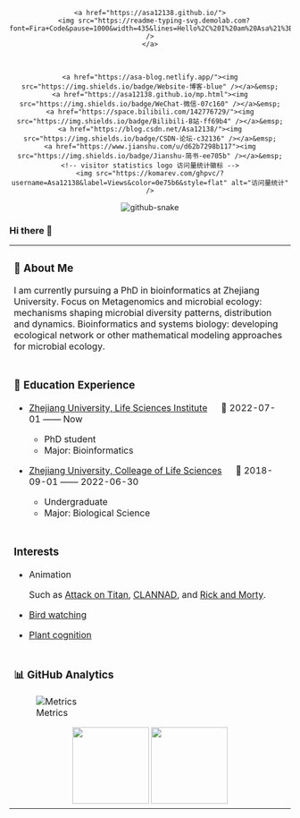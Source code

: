 
<!-- README.md is generated from README.Rmd. Please edit that file -->

<div align="center">

<!-- dynamic typing effect 动态打字效果 -->

<div>

    <a href="https://asa12138.github.io/">
      <img src="https://readme-typing-svg.demolab.com?font=Fira+Code&pause=1000&width=435&lines=Hello%2C%20I%20am%20Asa%21%3BWelcome%20to%20my%20Github%21&center=true&size=27" />
    </a>

</div>

<!-- for beauty 留个空行好看点 -->

<div>

 

</div>

<!-- profile logo 个人资料徽标 -->

<div>

    <a href="https://asa-blog.netlify.app/"><img src="https://img.shields.io/badge/Website-博客-blue" /></a>&emsp;
    <a href="https://asa12138.github.io/mp.html"><img src="https://img.shields.io/badge/WeChat-微信-07c160" /></a>&emsp;
    <a href="https://space.bilibili.com/142776729/"><img src="https://img.shields.io/badge/Bilibili-B站-ff69b4" /></a>&emsp;
    <a href="https://blog.csdn.net/Asa12138/"><img src="https://img.shields.io/badge/CSDN-论坛-c32136" /></a>&emsp;
    <a href="https://www.jianshu.com/u/d62b7298b117"><img src="https://img.shields.io/badge/Jianshu-简书-ee705b" /></a>&emsp;
    <!-- visitor statistics logo 访问量统计徽标 -->
    <img src="https://komarev.com/ghpvc/?username=Asa12138&label=Views&color=0e75b6&style=flat" alt="访问量统计" />

</div>

<!-- Snake Code Contribution Map 贪吃蛇代码贡献图 --> <picture>
<source media="(prefers-color-scheme: dark)" srcset="https://cdn.jsdelivr.net/gh/Asa12138/Asa12138/profile-snake-contrib/github-contribution-grid-snake-dark.svg" />
<source media="(prefers-color-scheme: light)" srcset="https://cdn.jsdelivr.net/gh/Asa12138/Asa12138/profile-snake-contrib/github-contribution-grid-snake.svg" />
<img alt="github-snake" src="https://cdn.jsdelivr.net/gh/Asa12138/Asa12138/profile-snake-contrib/github-contribution-grid-snake-dark.svg" />
</picture>

</div>

### Hi there 👋

<table>
<tr>
<td>

### 🤺 About Me

I am currently pursuing a PhD in bioinformatics at Zhejiang University.
Focus on Metagenomics and microbial ecology: mechanisms shaping
microbial diversity patterns, distribution and dynamics. Bioinformatics
and systems biology: developing ecological network or other mathematical
modeling approaches for microbial ecology.

</td>
</tr>
<tr>
<td>

### 🏢 Education Experience

- [Zhejiang University, Life Sciences
  Institute](http://www.cls.zju.edu.cn/clscn/)   📌 2022-07-01 —— Now

  - PhD student
  - Major: Bioinformatics

- [Zhejiang University, Colleage of Life
  Sciences](http://www.cls.zju.edu.cn/clscn/)   📌 2018-09-01 ——
  2022-06-30

  - Undergraduate
  - Major: Biological Science

</td>
</tr>
<tr>
<td>

### Interests

- Animation

  Such as [Attack on
  Titan](https://zh.wikipedia.org/wiki/%E9%80%B2%E6%93%8A%E7%9A%84%E5%B7%A8%E4%BA%BA),
  [CLANNAD](https://zh.wikipedia.org/wiki/CLANNAD), and [Rick and
  Morty](https://en.wikipedia.org/wiki/Rick_and_Morty).

- [Bird watching](http://106.14.57.216:5000/)

- [Plant cognition](http://site.nsii.org.cn/App/IdentTest/)

</td>
</tr>
<tr>
<td>

### 📊 GitHub Analytics

<figure>
<img
src="https://metrics.lecoq.io/Asa12138?template=classic&amp;base=header%2C%20activity%2C%20community%2C%20repositories%2C%20metadata&amp;base.indepth=false&amp;base.hireable=false&amp;base.skip=false&amp;config.timezone=Asia%2FShanghai"
alt="Metrics" />
<figcaption aria-hidden="true">Metrics</figcaption>
</figure>

<div align="center">

<!-- GitHub 数据统计 -->

<img height="137px" src="https://github-readme-stats-git-masterrstaa-rickstaa.vercel.app/api?username=Asa12138&hide_title=true&hide_border=true&show_icons=true&include_all_commits=true&line_height=21text_color=000&icon_color=000&bg_color=0,ea6161,ffc64d,fffc4d,52fa5a&theme=graywhite" />
<img height="137px" src="https://github-readme-stats-git-masterrstaa-rickstaa.vercel.app/api/top-langs/?username=Asa12138&hide_title=true&hide_border=true&layout=compact&langs_count=6&text_color=000&icon_color=fff&bg_color=0,52fa5a,4dfcff,c64dff&theme=graywhite" /><br>

</div>

</td>
</tr>
</table>
